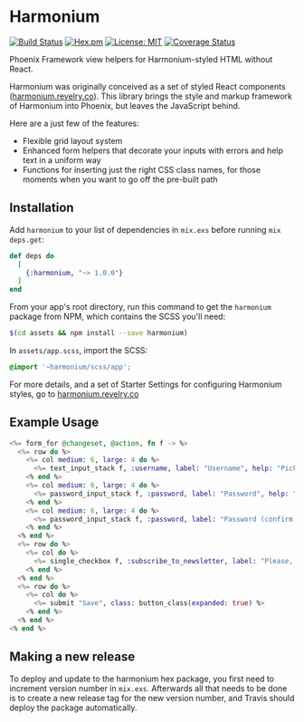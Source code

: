 # Harmonium

[![Build Status](https://travis-ci.org/revelrylabs/phoenix_harmonium.svg?branch=master)](https://travis-ci.org/revelrylabs/phoenix_harmonium)
[![Hex.pm](https://img.shields.io/hexpm/dt/harmonium.svg)](https://hex.pm/packages/harmonium)
[![License: MIT](https://img.shields.io/badge/License-MIT-yellow.svg)](https://opensource.org/licenses/MIT)
[![Coverage Status](https://coveralls.io/repos/github/revelrylabs/phoenix_harmonium/badge.svg?branch=master)](https://coveralls.io/github/revelrylabs/phoenix_harmonium?branch=master)

Phoenix Framework view helpers for Harmonium-styled HTML without React.

Harmonium was originally conceived as a set of styled React components ([harmonium.revelry.co](https://harmonium.revelry.co/)). This library brings the style and markup framework of Harmonium into Phoenix, but leaves the JavaScript behind.

Here are a just few of the features:

* Flexible grid layout system
* Enhanced form helpers that decorate your inputs with errors and help text in a uniform way
* Functions for inserting just the right CSS class names, for those moments when you want to go off the pre-built path

## Installation

Add `harmonium` to your list of dependencies in `mix.exs` before running `mix deps.get`:

```elixir
def deps do
  [
    {:harmonium, "~> 1.0.0"}
  ]
end
```

From your app's root directory, run this command to get the `harmonium` package from NPM, which contains the SCSS you'll need:

```bash
$(cd assets && npm install --save harmonium)
```

In `assets/app.scss`, import the SCSS:
```scss
@import '~harmonium/scss/app';
```

For more details, and a set of Starter Settings for configuring Harmonium styles, go to [harmonium.revelry.co](https://harmonium.revelry.co/)

## Example Usage
```elixir
<%= form_for @changeset, @action, fn f -> %>
  <%= row do %>
    <%= col medium: 6, large: 4 do %>
      <%= text_input_stack f, :username, label: "Username", help: "Pick a good one. You can't change it later." %>
    <% end %>
    <%= col medium: 6, large: 4 do %>
      <%= password_input_stack f, :password, label: "Password", help: "Make it strong!" %>
    <% end %>
    <%= col medium: 6, large: 4 do %>
      <%= password_input_stack f, :password, label: "Password (confirm)", help: "Type it again." %>
    <% end %>
  <% end %>
  <%= row do %>
    <%= col do %>
      <%= single_checkbox f, :subscribe_to_newsletter, label: "Please, please, please subscribe to my newsletter." %>
    <% end %>
  <% end %>
  <%= row do %>
    <%= col do %>
      <%= submit "Save", class: button_class(expanded: true) %>
    <% end %>
  <% end %>
<% end %>
```

## Making a new release

To deploy and update to the harmonium hex package, you first need to increment version number in `mix.exs`. Afterwards all that needs to be done is to create a new release tag for the new version number, and Travis should deploy the package automatically.
